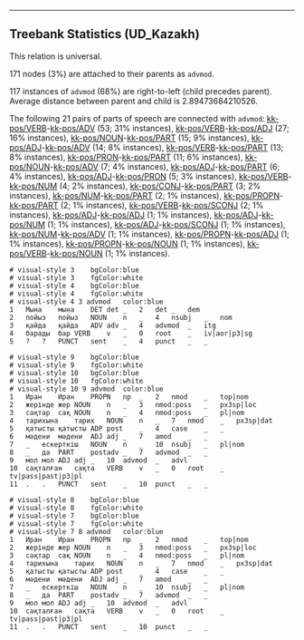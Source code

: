 

--------------------------------------------------------------------------------

## Treebank Statistics (UD_Kazakh)

This relation is universal.

171 nodes (3%) are attached to their parents as `advmod`.

117 instances of `advmod` (68%) are right-to-left (child precedes parent).
Average distance between parent and child is 2.89473684210526.

The following 21 pairs of parts of speech are connected with `advmod`: [kk-pos/VERB]()-[kk-pos/ADV]() (53; 31% instances), [kk-pos/VERB]()-[kk-pos/ADJ]() (27; 16% instances), [kk-pos/NOUN]()-[kk-pos/PART]() (15; 9% instances), [kk-pos/ADJ]()-[kk-pos/ADV]() (14; 8% instances), [kk-pos/VERB]()-[kk-pos/PART]() (13; 8% instances), [kk-pos/PRON]()-[kk-pos/PART]() (11; 6% instances), [kk-pos/NOUN]()-[kk-pos/ADV]() (7; 4% instances), [kk-pos/ADJ]()-[kk-pos/PART]() (6; 4% instances), [kk-pos/ADJ]()-[kk-pos/PRON]() (5; 3% instances), [kk-pos/VERB]()-[kk-pos/NUM]() (4; 2% instances), [kk-pos/CONJ]()-[kk-pos/PART]() (3; 2% instances), [kk-pos/NUM]()-[kk-pos/PART]() (2; 1% instances), [kk-pos/PROPN]()-[kk-pos/PART]() (2; 1% instances), [kk-pos/VERB]()-[kk-pos/SCONJ]() (2; 1% instances), [kk-pos/ADJ]()-[kk-pos/ADJ]() (1; 1% instances), [kk-pos/ADJ]()-[kk-pos/NUM]() (1; 1% instances), [kk-pos/ADJ]()-[kk-pos/SCONJ]() (1; 1% instances), [kk-pos/NUM]()-[kk-pos/ADV]() (1; 1% instances), [kk-pos/PROPN]()-[kk-pos/ADJ]() (1; 1% instances), [kk-pos/PROPN]()-[kk-pos/NOUN]() (1; 1% instances), [kk-pos/VERB]()-[kk-pos/NOUN]() (1; 1% instances).


~~~ conllu
# visual-style 3	bgColor:blue
# visual-style 3	fgColor:white
# visual-style 4	bgColor:blue
# visual-style 4	fgColor:white
# visual-style 4 3 advmod	color:blue
1	Мына	мына	DET	det	_	2	det	_	dem
2	пойыз	пойыз	NOUN	n	_	4	nsubj	_	nom
3	қайда	қайда	ADV	adv	_	4	advmod	_	itg
4	барады	бар	VERB	v	_	0	root	_	iv|aor|p3|sg
5	?	?	PUNCT	sent	_	4	punct	_	_

~~~


~~~ conllu
# visual-style 9	bgColor:blue
# visual-style 9	fgColor:white
# visual-style 10	bgColor:blue
# visual-style 10	fgColor:white
# visual-style 10 9 advmod	color:blue
1	Иран	Иран	PROPN	np	_	2	nmod	_	top|nom
2	жерінде	жер	NOUN	n	_	3	nmod:poss	_	px3sp|loc
3	сақтар	сақ	NOUN	n	_	4	nmod:poss	_	pl|nom
4	тарихына	тарих	NOUN	n	_	7	nmod	_	px3sp|dat
5	қатысты	қатысты	ADP	post	_	4	case	_	_
6	мәдени	мәдени	ADJ	adj	_	7	amod	_	_
7	_	ескерткіш	NOUN	n	_	10	nsubj	_	pl|nom
8	_	да	PART	postadv	_	7	advmod	_	_
9	мол	мол	ADJ	adj	_	10	advmod	_	advl
10	сақталған	сақта	VERB	v	_	0	root	_	tv|pass|past|p3|pl
11	.	.	PUNCT	sent	_	10	punct	_	_

~~~


~~~ conllu
# visual-style 8	bgColor:blue
# visual-style 8	fgColor:white
# visual-style 7	bgColor:blue
# visual-style 7	fgColor:white
# visual-style 7 8 advmod	color:blue
1	Иран	Иран	PROPN	np	_	2	nmod	_	top|nom
2	жерінде	жер	NOUN	n	_	3	nmod:poss	_	px3sp|loc
3	сақтар	сақ	NOUN	n	_	4	nmod:poss	_	pl|nom
4	тарихына	тарих	NOUN	n	_	7	nmod	_	px3sp|dat
5	қатысты	қатысты	ADP	post	_	4	case	_	_
6	мәдени	мәдени	ADJ	adj	_	7	amod	_	_
7	_	ескерткіш	NOUN	n	_	10	nsubj	_	pl|nom
8	_	да	PART	postadv	_	7	advmod	_	_
9	мол	мол	ADJ	adj	_	10	advmod	_	advl
10	сақталған	сақта	VERB	v	_	0	root	_	tv|pass|past|p3|pl
11	.	.	PUNCT	sent	_	10	punct	_	_

~~~


